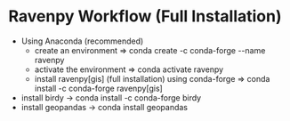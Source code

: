# Ravenpy Workflow (Full Installation)
- Using Anaconda (recommended)
	- create an environment => conda create -c conda-forge --name ravenpy
	- activate the environment => conda activate ravenpy
	- install ravenpy[gis] (full installation) using conda-forge => conda install -c conda-forge ravenpy[gis]
- install birdy -> conda install -c conda-forge birdy
- install geopandas -> conda install geopandas
